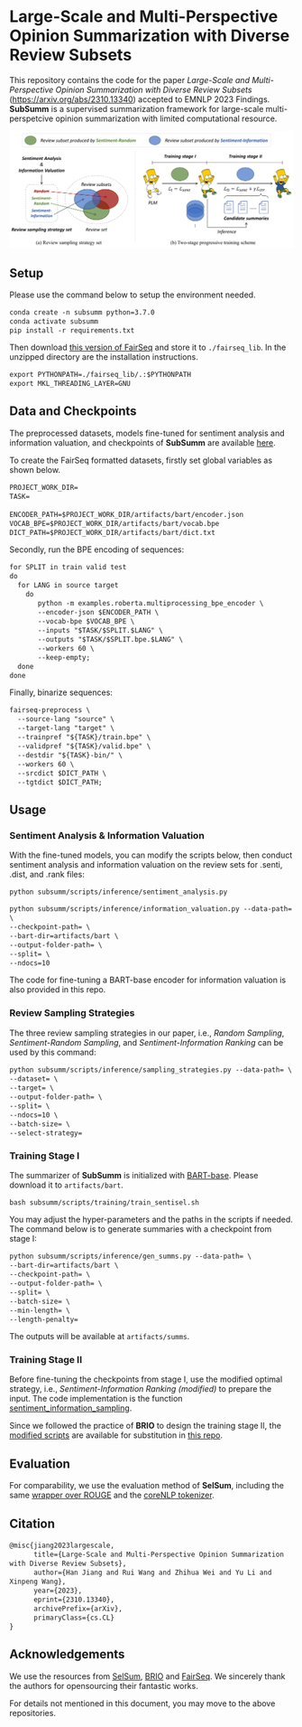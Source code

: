 # Large-Scale and Multi-Perspective Opinion Summarization with Diverse Review Subsets

This repository contains the code for the paper *Large-Scale and Multi-Perspective Opinion Summarization with Diverse Review Subsets* (https://arxiv.org/abs/2310.13340) accepted to EMNLP 2023 Findings. **SubSumm** is a supervised summarization framework for large-scale multi-perspetcive opinion summarization with limited computational resource.

<p align="center">
<img src="img/model.png" width="800">
</p>


## Setup

Please use the command below to setup the environment needed.
```
conda create -n subsumm python=3.7.0
conda activate subsumm
pip install -r requirements.txt
```

Then download [this version of FairSeq](https://abrazinskas.s3.eu-west-1.amazonaws.com/downloads/projects/selsum/fairseq_lib.zip) and store it to `./fairseq_lib`. In the unzipped directory are the installation instructions. 

```
export PYTHONPATH=./fairseq_lib/.:$PYTHONPATH
export MKL_THREADING_LAYER=GNU
```


## Data and Checkpoints

The preprocessed datasets, models fine-tuned for sentiment analysis and information valuation, and checkpoints of **SubSumm** are available [here](https://pan.baidu.com/s/1znfBApUncw2MRbshfFvbUA?pwd=gc54).

To create the FairSeq formatted datasets, firstly set global variables as shown below.

```
PROJECT_WORK_DIR=
TASK=

ENCODER_PATH=$PROJECT_WORK_DIR/artifacts/bart/encoder.json
VOCAB_BPE=$PROJECT_WORK_DIR/artifacts/bart/vocab.bpe
DICT_PATH=$PROJECT_WORK_DIR/artifacts/bart/dict.txt
```

Secondly, run the BPE encoding of sequences: 

```
for SPLIT in train valid test
do
  for LANG in source target
    do
       python -m examples.roberta.multiprocessing_bpe_encoder \
       --encoder-json $ENCODER_PATH \
       --vocab-bpe $VOCAB_BPE \
       --inputs "$TASK/$SPLIT.$LANG" \
       --outputs "$TASK/$SPLIT.bpe.$LANG" \
       --workers 60 \
       --keep-empty;
  done
done
```

Finally, binarize sequences:

```
fairseq-preprocess \
  --source-lang "source" \
  --target-lang "target" \
  --trainpref "${TASK}/train.bpe" \
  --validpref "${TASK}/valid.bpe" \
  --destdir "${TASK}-bin/" \
  --workers 60 \
  --srcdict $DICT_PATH \
  --tgtdict $DICT_PATH;
```

## Usage

### Sentiment Analysis & Information Valuation

With the fine-tuned models, you can modify the scripts below, then conduct sentiment analysis and information valuation on the review sets for .senti, .dist, and .rank files:

```
python subsumm/scripts/inference/sentiment_analysis.py
```
```
python subsumm/scripts/inference/information_valuation.py --data-path= \
--checkpoint-path= \
--bart-dir=artifacts/bart \
--output-folder-path= \
--split= \
--ndocs=10 
```

The code for fine-tuning a BART-base encoder for information valuation is also provided in this repo.

### Review Sampling Strategies

The three review sampling strategies in our paper, i.e., *Random Sampling*, *Sentiment-Random Sampling*, and *Sentiment-Information Ranking* can be used by this command:

```
python subsumm/scripts/inference/sampling_strategies.py --data-path= \
--dataset= \
--target= \
--output-folder-path= \
--split= \
--ndocs=10 \
--batch-size= \
--select-strategy=
```

### Training Stage I
The summarizer of **SubSumm** is initialized with [BART-base](https://abrazinskas.s3.eu-west-1.amazonaws.com/downloads/projects/selsum/artifacts/bart/bart.base.pt). Please download it to `artifacts/bart`.

```
bash subsumm/scripts/training/train_sentisel.sh
```

You may adjust the hyper-parameters and the paths in the scripts if needed. 
The command below is to generate summaries with a checkpoint from stage I:

```
python subsumm/scripts/inference/gen_summs.py --data-path= \
--bart-dir=artifacts/bart \
--checkpoint-path= \
--output-folder-path= \
--split= \
--batch-size= \
--min-length= \
--length-penalty=
```

The outputs will be available at `artifacts/summs`.


### Training Stage II

Before fine-tuning the checkpoints from stage I, use the modified optimal strategy, i.e., *Sentiment-Information Ranking (modified)* to prepare the input. The code implementation is the function [sentiment_information_sampling](subsumm/scripts/inference/senti_info_modified.py).

Since we followed the practice of **BRIO** to design the training stage II, the [modified scripts](subsumm/scripts/training/stage_2/) are available for substitution in [this repo](https://github.com/yixinL7/BRIO).


## Evaluation

For comparability, we use the evaluation method of **SelSum**, including the same [wrapper over ROUGE](https://github.com/pltrdy/files2rouge) and the [coreNLP tokenizer](http://nlp.stanford.edu/software/stanford-corenlp-full-2016-10-31.zip).



## Citation
```
@misc{jiang2023largescale,
      title={Large-Scale and Multi-Perspective Opinion Summarization with Diverse Review Subsets}, 
      author={Han Jiang and Rui Wang and Zhihua Wei and Yu Li and Xinpeng Wang},
      year={2023},
      eprint={2310.13340},
      archivePrefix={arXiv},
      primaryClass={cs.CL}
}
```


## Acknowledgements

We use the resources from [SelSum](https://github.com/abrazinskas/SelSum), [BRIO](https://github.com/yixinL7/BRIO) and [FairSeq](https://github.com/facebookresearch/fairseq). We sincerely thank the authors for opensourcing their fantastic works. 

For details not mentioned in this document, you may move to the above repositories.
